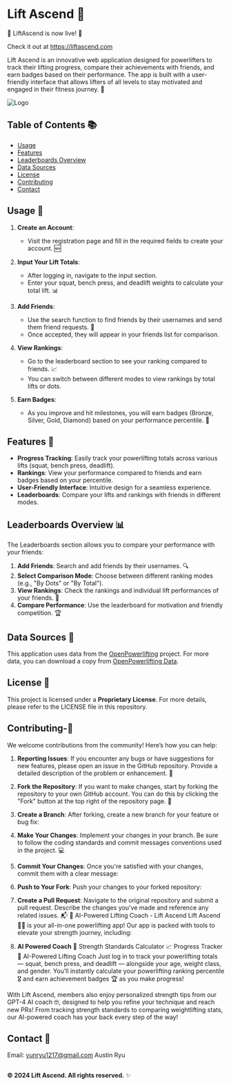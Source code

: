 # Lift Ascend 🚀

🚀 LiftAscend is now live! 🚀

Check it out at https://liftascend.com


Lift Ascend is an innovative web application designed for powerlifters to track their lifting progress, compare their achievements with friends, and earn badges based on their performance. The app is built with a user-friendly interface that allows lifters of all levels to stay motivated and engaged in their fitness journey. 💪

![Logo](https://github.com/user-attachments/assets/ded8aa0c-ebda-414a-b635-b636f5c88155)

## Table of Contents 📚

- [Usage](#usage-📝)
- [Features](#features-🌟)
- [Leaderboards Overview](#leaderboards-overview-📊)
- [Data Sources](#data-sources-📁)
- [License](#license-📜)
- [Contributing](#contributing-🤝)
- [Contact](#contact-📱)


## Usage 📝

1. **Create an Account**:  
   - Visit the registration page and fill in the required fields to create your account. 🆕

2. **Input Your Lift Totals**:  
   - After logging in, navigate to the input section.  
   - Enter your squat, bench press, and deadlift weights to calculate your total lift. 📊

3. **Add Friends**:  
   - Use the search function to find friends by their usernames and send them friend requests. 🤝
   - Once accepted, they will appear in your friends list for comparison.

4. **View Rankings**:  
   - Go to the leaderboard section to see your ranking compared to friends. 📈
   - You can switch between different modes to view rankings by total lifts or dots.

5. **Earn Badges**:  
   - As you improve and hit milestones, you will earn badges (Bronze, Silver, Gold, Diamond) based on your performance percentile. 🏅

## Features 🌟

- **Progress Tracking**: Easily track your powerlifting totals across various lifts (squat, bench press, deadlift).
- **Rankings**: View your performance compared to friends and earn badges based on your percentile.
- **User-Friendly Interface**: Intuitive design for a seamless experience.
- **Leaderboards**: Compare your lifts and rankings with friends in different modes.

## Leaderboards Overview 📊

The Leaderboards section allows you to compare your performance with your friends:

1. **Add Friends**: Search and add friends by their usernames. 🔍
2. **Select Comparison Mode**: Choose between different ranking modes (e.g., "By Dots" or "By Total").
3. **View Rankings**: Check the rankings and individual lift performances of your friends. 👀
4. **Compare Performance**: Use the leaderboard for motivation and friendly competition. 🏆

## Data Sources 📁

This application uses data from the [OpenPowerlifting](https://www.openpowerlifting.org) project. For more data, you can download a copy from [OpenPowerlifting Data](https://data.openpowerlifting.org).

## License 📜

This project is licensed under a **Proprietary License**. For more details, please refer to the LICENSE file in this repository.

## Contributing-🤝

We welcome contributions from the community! Here’s how you can help:

1. **Reporting Issues**: If you encounter any bugs or have suggestions for new features, please open an issue in the GitHub repository. Provide a detailed description of the problem or enhancement. 🐛

2. **Fork the Repository**: If you want to make changes, start by forking the repository to your own GitHub account. You can do this by clicking the "Fork" button at the top right of the repository page. 🍴

3. **Create a Branch**: After forking, create a new branch for your feature or bug fix:  

4. **Make Your Changes**: Implement your changes in your branch. Be sure to follow the coding standards and commit messages conventions used in the project. 💻

5. **Commit Your Changes**: Once you're satisfied with your changes, commit them with a clear message:  

6. **Push to Your Fork**: Push your changes to your forked repository:  

7. **Create a Pull Request**: Navigate to the original repository and submit a pull request. Describe the changes you’ve made and reference any related issues. 📬
🤖 AI-Powered Lifting Coach - Lift Ascend
Lift Ascend 🏋️‍♂️ is your all-in-one powerlifting app! Our app is packed with tools to elevate your strength journey, including:


8. **AI Powered Coach**
💪 Strength Standards Calculator
📈 Progress Tracker
🤖 AI-Powered Lifting Coach
Just log in to track your powerlifting totals — squat, bench press, and deadlift — alongside your age, weight class, and gender. You’ll instantly calculate your powerlifting ranking percentile 🎖️ and earn achievement badges 🏆 as you make progress!

With Lift Ascend, members also enjoy personalized strength tips from our GPT-4 AI coach 🤓, designed to help you refine your technique and reach new PRs! From tracking strength standards to comparing weightlifting stats, our AI-powered coach has your back every step of the way!

## Contact 📱
Email: yunryu1217@gmail.com
Austin Ryu
##

**© 2024 Lift Ascend. All rights reserved.** ✨
